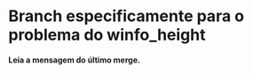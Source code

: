 <h1>Branch especificamente para o problema do winfo_height</h1>
<h4>Leia a mensagem do último merge.</h4>
